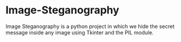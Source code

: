 # Image-Steganography

Image Steganography is a python project in which we hide the secret message inside any image using Tkinter and the PIL module.

